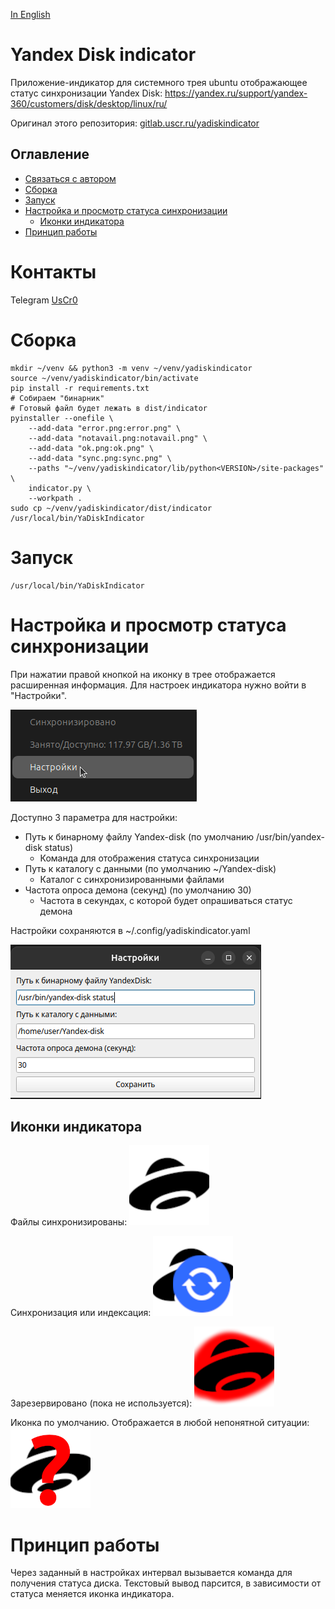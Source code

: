 [In English](README_en.md)
# Yandex Disk indicator

Приложение-индикатор для системного трея ubuntu отображающее статус синхронизации Yandex Disk: https://yandex.ru/support/yandex-360/customers/disk/desktop/linux/ru/

Оригинал этого репозитория: [gitlab.uscr.ru/yadiskindicator](https://gitlab.uscr.ru/public-projects/yadiskindicator)

## Оглавление
- [Связаться с автором](#контакты)
- [Сборка](#сборка)
- [Запуск](#запуск)
- [Настройка и просмотр статуса синхронизации](#настройка-и-просмотр-статуса-синхронизации)
    - [Иконки индикатора](#иконки-индикатора)
- [Принцип работы](#принцип-работы)

# Контакты

Telegram [UsCr0](https://t.me/UsCr0)

# Сборка

    mkdir ~/venv && python3 -m venv ~/venv/yadiskindicator
    source ~/venv/yadiskindicator/bin/activate
    pip install -r requirements.txt
    # Собираем "бинарник"
    # Готовый файл будет лежать в dist/indicator
    pyinstaller --onefile \
        --add-data "error.png:error.png" \
        --add-data "notavail.png:notavail.png" \
        --add-data "ok.png:ok.png" \
        --add-data "sync.png:sync.png" \
        --paths "~/venv/yadiskindicator/lib/python<VERSION>/site-packages" \
        indicator.py \
        --workpath .
    sudo cp ~/venv/yadiskindicator/dist/indicator /usr/local/bin/YaDiskIndicator

# Запуск

    /usr/local/bin/YaDiskIndicator

# Настройка и просмотр статуса синхронизации

При нажатии правой кнопкой на иконку в трее отображается расширенная информация. Для настроек индикатора нужно войти в "Настройки". 

![Menu](images/menu.png)

Доступно 3 параметра для настройки:

- Путь к бинарному файлу Yandex-disk (по умолчанию /usr/bin/yandex-disk status)
    - Команда для отображения статуса синхронизации
- Путь к каталогу с данными (по умолчанию ~/Yandex-disk)
    - Каталог с синхронизированными файлами
- Частота опроса демона (секунд) (по умолчанию 30)
    - Частота в секундах, с которой будет опрашиваться статус демона

Настройки сохраняются в ~/.config/yadiskindicator.yaml

![Settings](images/settings.png)

## Иконки индикатора

Файлы синхронизированы: ![ok](ok.png)

Синхронизация или индексация: ![sync](sync.png)

Зарезервировано (пока не используется): ![error](error.png)

Иконка по умолчанию. Отображается в любой непонятной ситуации: ![notavai](notavail.png)

# Принцип работы

Через заданный в настройках интервал вызывается команда для получения статуса диска. Текстовый вывод парсится, в зависимости от статуса меняется иконка индикатора.